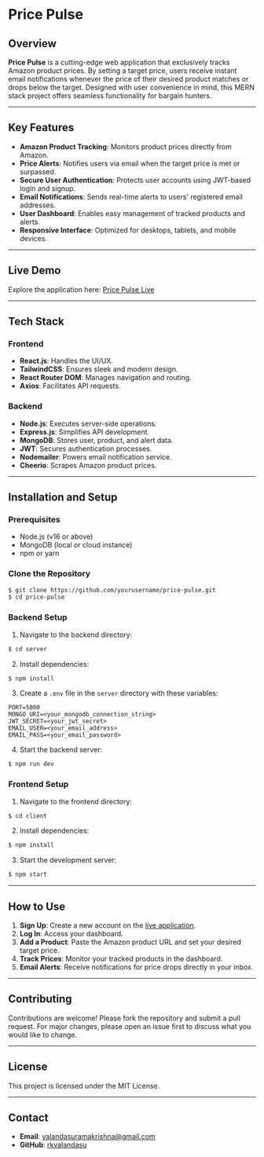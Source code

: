 # Price Pulse

## Overview
**Price Pulse** is a cutting-edge web application that exclusively tracks Amazon product prices. By setting a target price, users receive instant email notifications whenever the price of their desired product matches or drops below the target. Designed with user convenience in mind, this MERN stack project offers seamless functionality for bargain hunters.

---

## Key Features
- **Amazon Product Tracking**: Monitors product prices directly from Amazon.
- **Price Alerts**: Notifies users via email when the target price is met or surpassed.
- **Secure User Authentication**: Protects user accounts using JWT-based login and signup.
- **Email Notifications**: Sends real-time alerts to users' registered email addresses.
- **User Dashboard**: Enables easy management of tracked products and alerts.
- **Responsive Interface**: Optimized for desktops, tablets, and mobile devices.

---

## Live Demo
Explore the application here: [Price Pulse Live](https://price-pulse-seven.vercel.app/)

---

## Tech Stack
### Frontend
- **React.js**: Handles the UI/UX.
- **TailwindCSS**: Ensures sleek and modern design.
- **React Router DOM**: Manages navigation and routing.
- **Axios**: Facilitates API requests.

### Backend
- **Node.js**: Executes server-side operations.
- **Express.js**: Simplifies API development.
- **MongoDB**: Stores user, product, and alert data.
- **JWT**: Secures authentication processes.
- **Nodemailer**: Powers email notification service.
- **Cheerio**: Scrapes Amazon product prices.

---

## Installation and Setup

### Prerequisites
- Node.js (v16 or above)
- MongoDB (local or cloud instance)
- npm or yarn

### Clone the Repository
```bash
$ git clone https://github.com/yourusername/price-pulse.git
$ cd price-pulse
```

### Backend Setup
1. Navigate to the backend directory:
```bash
$ cd server
```
2. Install dependencies:
```bash
$ npm install
```
3. Create a `.env` file in the `server` directory with these variables:
```env
PORT=5000
MONGO_URI=<your_mongodb_connection_string>
JWT_SECRET=<your_jwt_secret>
EMAIL_USER=<your_email_address>
EMAIL_PASS=<your_email_password>
```
4. Start the backend server:
```bash
$ npm run dev
```

### Frontend Setup
1. Navigate to the frontend directory:
```bash
$ cd client
```
2. Install dependencies:
```bash
$ npm install
```
3. Start the development server:
```bash
$ npm start
```

---

## How to Use
1. **Sign Up**: Create a new account on the [live application](https://price-pulse-seven.vercel.app/).
2. **Log In**: Access your dashboard.
3. **Add a Product**: Paste the Amazon product URL and set your desired target price.
4. **Track Prices**: Monitor your tracked products in the dashboard.
5. **Email Alerts**: Receive notifications for price drops directly in your inbox.

---

## Contributing
Contributions are welcome! Please fork the repository and submit a pull request. For major changes, please open an issue first to discuss what you would like to change.

---

## License
This project is licensed under the MIT License.

---

## Contact
- **Email**: valandasuramakrishna@gmail.com
- **GitHub**: [rkvalandasu](https://github.com/rkvalandas)
